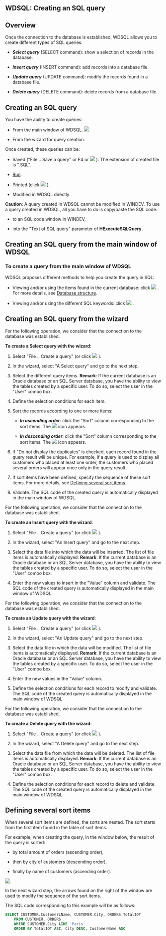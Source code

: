 
## WDSQL: Creating an SQL query
			



<a name="NOTE1"></a>
<a name="NOTE1_1"></a>


## Overview
<a name="overview_ELTTEXTE000215"></a>
Once the connection to the database is established, WDSQL allows you to create different types of SQL queries:

- ***Select query*** (SELECT command): show a selection of records in the database.

- ***Insert query*** (INSERT command): add records into a database file.

- ***Update query*** (UPDATE command): modify the records found in a database file.

- ***Delete query*** (DELETE command): delete records from a database file.




<a name="NOTE2"></a>
<a name="NOTE2_1"></a>


## Creating an SQL query
<a name="creating_sql_query_ELTTEXTE000239"></a>
You have the ability to create queries:

- From the main window of WDSQL.
![](https://doc.pcsoft.fr/en-US/images/image.awp?langid=3&name=WDSQL%20-%20HC%20N%B0007.gif)


- From the wizard for query creation.




Once created, these queries can be:

- Saved ("File .. Save a query" or  F4 or ![](https://doc.pcsoft.fr/en-US/images/image.awp?langid=3&name=WDSQL%20-%20HC%20N%B0006%201.gif)
). The extension of created file is ".SQL".

- [Run](../WDSQL/3521014.md).

- Printed (click ![](https://doc.pcsoft.fr/en-US/images/image.awp?langid=3&name=WDSQL%20-%20HC%20N%B0006%202.gif)
).

- Modified in WDSQL directly.




**Caution**: A query created in WDSQL cannot be modified in WINDEV. To use a query created in WDSQL, all you have to do is copy/paste the SQL code:

- to an SQL code window in WINDEV, 

- into the "Text of SQL query" parameter of **HExecuteSQLQuery**.




<a name="NOTE3"></a>
<a name="NOTE3_1"></a>


## Creating an SQL query from the main window of WDSQL
<a name="creating_sql_query_from_the_main_window_wdsql_ELTTEXTE000263"></a>


### To create a query from the main window of WDSQL
<a name="create_query_from_the_main_window_wdsql_ELTPARAGRAPHE000052"></a>

WDSQL proposes different methods to help you create the query in SQL:

- Viewing and/or using the items found in the current database: click ![](https://doc.pcsoft.fr/en-US/images/image.awp?langid=3&name=WDSQL%20-%20HC%20N%B0006%204.gif)
. For more details, see [Database structure](../WDSQL/3521012.md).

- Viewing and/or using the different SQL keywords: click ![](https://doc.pcsoft.fr/en-US/images/image.awp?langid=3&name=WDSQL%20-%20HC%20N%B0006%208.gif)
.




<a name="NOTE4"></a>
<a name="NOTE4_1"></a>


## Creating an SQL query from the wizard
<a name="creating_sql_query_from_the_wizard_ELTTEXTE000287"></a>
For the following operation, we consider that the connection to the database was established.

**To create a Select query with the wizard**:

1. Select "File .. Create a query" (or click ![](https://doc.pcsoft.fr/en-US/images/image.awp?langid=3&name=WDSQL%20-%20HC%20N%B0006%205.gif)
).

2. In the wizard, select "A Select query" and go to the next step.

3. Select the different query items.
	**Remark**: If the current database is an Oracle database or an SQL Server database, you have the ability to view the tables created by a specific user. To do so, select the user in the "User" combo box.

4. Define the selection conditions for each item.

5. Sort the records according to one or more items:

	- ***In ascending order***: click the "Sort" column corresponding to the sort items. The ![](https://doc.pcsoft.fr/en-US/images/image.awp?langid=3&name=TriCroissant.gif)
 icon appears.

	- ***In descending order***: click the "Sort" column corresponding to the sort items. The ![](https://doc.pcsoft.fr/en-US/images/image.awp?langid=3&name=TriDecroissant.gif)
 icon appears.




6. If "Do not display the duplicates" is checked, each record found in the query result will be unique. 
	For example, if a query is used to display all customers who placed at least one order, the customers who placed several orders will appear once only in the query result.

7. If sort items have been defined, specify the sequence of these sort items. For more details, see [Defining several sort items](#NOTE5_1).

8. Validate. The SQL code of the created query is automatically displayed in the main window of WDSQL.



<a name="NOTE4_2"></a>
For the following operation, we consider that the connection to the database was established.

**To create an Insert query with the wizard**: 

1. Select "File .. Create a query" (or click ![](https://doc.pcsoft.fr/en-US/images/image.awp?langid=3&name=WDSQL%20-%20HC%20N%B0006%205.gif)
).

2. In the wizard, select "An Insert query" and go to the next step.

3. Select the data file into which the data will be inserted. The list of file items is automatically displayed.
	**Remark**: If the current database is an Oracle database or an SQL Server database, you have the ability to view the tables created by a specific user. To do so, select the user in the "User" combo box.

4. Enter the new values to insert in the "Value" column and validate. The SQL code of the created query is automatically displayed in the main window of WDSQL.



<a name="NOTE4_3"></a>
For the following operation, we consider that the connection to the database was established.

**To create an Update query with the wizard**: 

1. Select "File .. Create a query" (or click ![](https://doc.pcsoft.fr/en-US/images/image.awp?langid=3&name=WDSQL%20-%20HC%20N%B0006%205.gif)
).

2. In the wizard, select "An Update query" and go to the next step.

3. Select the data file in which the data will be modified. The list of file items is automatically displayed.
	**Remark**: If the current database is an Oracle database or an SQL Server database, you have the ability to view the tables created by a specific user. To do so, select the user in the "User" combo box.

4. Enter the new values in the "Value" column.

5. Define the selection conditions for each record to modify and validate. The SQL code of the created query is automatically displayed in the main window of WDSQL.



<a name="NOTE4_4"></a>
For the following operation, we consider that the connection to the database was established.

**To create a Delete query with the wizard**: 

1. Select "File .. Create a query" (or click ![](https://doc.pcsoft.fr/en-US/images/image.awp?langid=3&name=WDSQL%20-%20HC%20N%B0006%205.gif)
).

2. In the wizard, select "A Delete query" and go to the next step.

3. Select the data file from which the data will be deleted. The list of file items is automatically displayed.
	**Remark**: If the current database is an Oracle database or an SQL Server database, you have the ability to view the tables created by a specific user. To do so, select the user in the "User" combo box.

4. Define the selection conditions for each record to delete and validate. The SQL code of the created query is automatically displayed in the main window of WDSQL.




<a name="NOTE5"></a>
<a name="NOTE5_1"></a>


## Defining several sort items
<a name="defining_several_sort_items_ELTTEXTE000329"></a>
When several sort items are defined, the sorts are nested. The sort starts from the first item found in the table of sort items.

For example, when creating the query, in the window below, the result of the query is sorted:

- by total amount of orders (ascending order), 

- then by city of customers (descending order), 

- finally by name of customers (ascending order).





![](https://doc.pcsoft.fr/en-US/images/image.awp?langid=3&name=WDSQL%20-%20HC%20N%B0005.gif)


In the next wizard step, the arrows found on the right of the window are used to modify the sequence of the sort items.

The SQL code corresponding to this example will be as follows:


```sql
SELECT CUSTOMER.CustomerLName, CUSTOMER.City, ORDERS.TotalIOT
	FROM CUSTOMER, ORDERS
	WHERE CUSTOMER.City LIKE 'Paris'
	ORDER BY TotalIOT ASC, City DESC, CustomerName ASC
```



